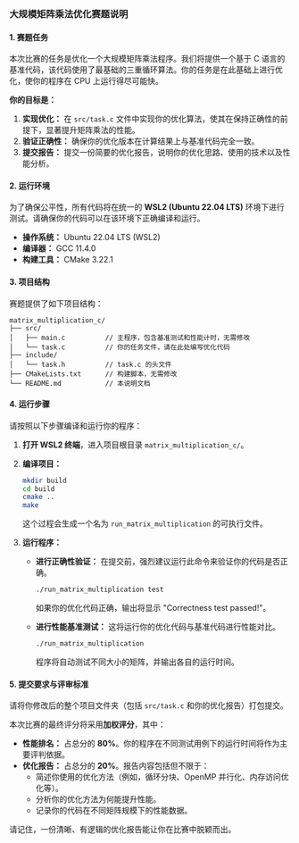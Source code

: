 ### **大规模矩阵乘法优化赛题说明**

#### **1. 赛题任务**

本次比赛的任务是优化一个大规模矩阵乘法程序。我们将提供一个基于 C 语言的基准代码，该代码使用了最基础的三重循环算法。你的任务是在此基础上进行优化，使你的程序在 CPU 上运行得尽可能快。

**你的目标是：**

1.  **实现优化：** 在 `src/task.c` 文件中实现你的优化算法，使其在保持正确性的前提下，显著提升矩阵乘法的性能。
2.  **验证正确性：** 确保你的优化版本在计算结果上与基准代码完全一致。
3.  **提交报告：** 提交一份简要的优化报告，说明你的优化思路、使用的技术以及性能分析。

#### **2. 运行环境**

为了确保公平性，所有代码将在统一的 **WSL2 (Ubuntu 22.04 LTS)** 环境下进行测试。请确保你的代码可以在该环境下正确编译和运行。

  * **操作系统：** Ubuntu 22.04 LTS (WSL2)
  * **编译器：** GCC 11.4.0
  * **构建工具：** CMake 3.22.1

#### **3. 项目结构**

赛题提供了如下项目结构：

```
matrix_multiplication_c/
├── src/
│   ├── main.c          // 主程序，包含基准测试和性能计时，无需修改
│   └── task.c          // 你的任务文件，请在此处编写优化代码
├── include/
│   └── task.h          // task.c 的头文件
├── CMakeLists.txt      // 构建脚本，无需修改
└── README.md           // 本说明文档
```

#### **4. 运行步骤**

请按照以下步骤编译和运行你的程序：

1.  **打开 WSL2 终端**，进入项目根目录 `matrix_multiplication_c/`。

2.  **编译项目：**

    ```bash
    mkdir build
    cd build
    cmake ..
    make
    ```

    这个过程会生成一个名为 `run_matrix_multiplication` 的可执行文件。

3.  **运行程序：**

      * **进行正确性验证：** 在提交前，强烈建议运行此命令来验证你的代码是否正确。

        ```bash
        ./run_matrix_multiplication test
        ```

        如果你的优化代码正确，输出将显示 "Correctness test passed\!"。

      * **进行性能基准测试：** 这将运行你的优化代码与基准代码进行性能对比。

        ```bash
        ./run_matrix_multiplication
        ```

        程序将自动测试不同大小的矩阵，并输出各自的运行时间。

#### **5. 提交要求与评审标准**

请将你修改后的整个项目文件夹（包括 `src/task.c` 和你的优化报告）打包提交。

本次比赛的最终评分将采用**加权评分**，其中：

  * **性能排名：** 占总分的 **80%**。你的程序在不同测试用例下的运行时间将作为主要评判依据。
  * **优化报告：** 占总分的 **20%**。报告内容包括但不限于：
      * 简述你使用的优化方法（例如，循环分块、OpenMP 并行化、内存访问优化等）。
      * 分析你的优化方法为何能提升性能。
      * 记录你的代码在不同矩阵规模下的性能数据。

请记住，一份清晰、有逻辑的优化报告能让你在比赛中脱颖而出。
